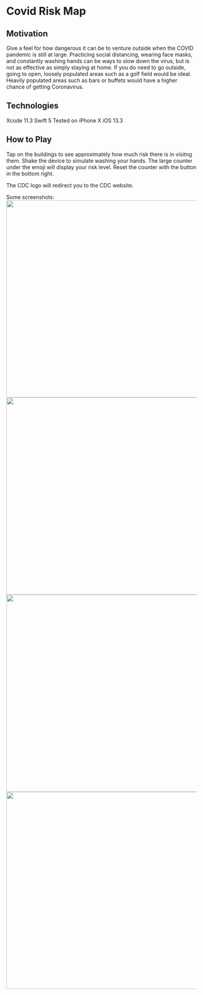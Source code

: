 # Covid Risk Map

## Motivation
Give a feel for how dangerous it can be to venture outside when the COVID pandemic is still at large. Practicing social distancing, wearing face masks, and constantly washing hands can be ways to slow down the virus, but is not as effective as simply staying at home. If you do need to go outside, going to open, loosely populated areas such as a golf field would be ideal. Heavily populated areas such as bars or buffets would have a higher chance of getting Coronavirus.

## Technologies
Xcode 11.3
Swift 5
Tested on iPhone X iOS 13.3

## How to Play
Tap on the buildings to see approximately how much risk there is in visitng them. Shake the device to simulate washing your hands. The large counter under the emoji will display your risk level. Reset the counter with the button in the bottom right. 

The CDC logo will redirect you to the CDC website.

Some screenshots:
<img src="https://github.com/kittyjosh111/CovidRiskEvaluate/raw/master/Instructions.PNG" width="520">
<img src="https://github.com/kittyjosh111/CovidRiskEvaluate/raw/master/MediumRisk.PNG" width="520">
<img src="https://github.com/kittyjosh111/CovidRiskEvaluate/raw/master/RiskExplanation.PNG" width="520">
<img src="https://github.com/kittyjosh111/CovidRiskEvaluate/raw/master/WashHands.PNG" width="520">
